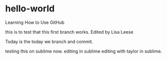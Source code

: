 # hello-world
Learning How to Use GitHub

this is to test that this first branch works.
Edited by Lisa Leese

Today is the today we branch and commit.

testing this on sublime now. 
editing in sublime
editing with taylor in sublime.